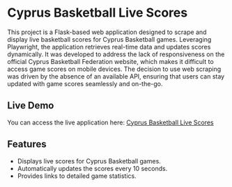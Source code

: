 # Cyprus Basketball Live Scores

This project is a Flask-based web application designed to scrape and display live basketball scores for Cyprus Basketball games. Leveraging Playwright, the application retrieves real-time data and updates scores dynamically. It was developed to address the lack of responsiveness on the official Cyprus Basketball Federation website, which makes it difficult to access game scores on mobile devices. The decision to use web scraping was driven by the absence of an available API, ensuring that users can stay updated with game scores seamlessly and on-the-go.

## Live Demo

You can access the live application here: [Cyprus Basketball Live Scores](https://cyprusbasketballlivescores-production.up.railway.app/)

## Features

- Displays live scores for Cyprus Basketball games.
- Automatically updates the scores every 10 seconds.
- Provides links to detailed game statistics.

